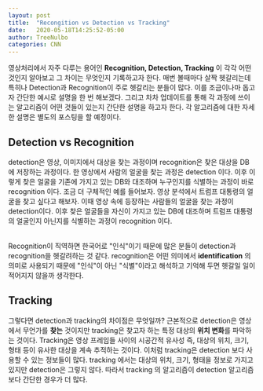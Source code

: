 ```yaml
---
layout: post
title:  "Recongition vs Detection vs Tracking"
date:   2020-05-18T14:25:52-05:00
author: TreeNulbo
categories: CNN
---
```


영상처리에서 자주 다루는 용어인 **Recognition, Detection, Tracking** 이 각각 어떤 것인지 알아보고
그 차이는 무엇인지 기록하고자 한다. 매번 볼때마다 살짝 헷갈리는데 특히나 Detection과 Recognition이 주로 헷갈리는 분들이 많다.
이를 조금이나마 돕고자 간단한 예시로 설명을 한 번 해보겠다. 
그리고 차차 업데이트를 통해 각 과정에 쓰이는 알고리즘이 어떤 것들이 있는지 간단한
설명을 하고자 한다. 각 알고리즘에 대한 자세한 설명은 별도의 포스팅을 할 예정이다. 

## Detection vs Recognition
detection은 영상, 이미지에서 대상을 찾는 과정이며 recognition은 찾은 대상을 DB에 저장하는 과정이다.
한 영상에서 사람의 얼굴을 찾는 과정은 detection 이다. 이후 이렇게 찾은 얼굴을 기존에 가지고 있는
DB와 대조하며 누구인지를 식별하는 과정이 바로 recognition 이다.
조금 더 구체적인 예를 들어보자. 영상 분석에서 트럼프 대통령의 얼굴을 찾고 싶다고 해보자. 이때 영상 속에
등장하는 사람들의 얼굴을 찾는 과정이 detection이다. 이후 찾은 얼굴들을 자신이 가지고 있는 DB에 대조하며
트럼프 대통령의 얼굴인지 아닌지를 식별하는 과정이 recognition 이다. <br><br>

Recognition이 직역하면 한국어로 "인식"이기 때문에 많은 분들이 detection과 recognition을 헷갈려하는 것 같다. 
recognition은 어떤 의미에서 **identification** 의 의미로 사용되기 때문에 "인식"이 아닌 "식별"이라고 해석하고
기억해 두면 헷갈일 일이 적어지지 않을까 생각한다.

## Tracking
그렇다면 detection과 tracking의 차이점은 무엇일까? 근본적으로 detection은 영상에서 무언가를 **찾는** 것이지만 tracking은
찾고자 하는 특정 대상의 **위치 변화**를 파악하는 것이다. Tracking은 영상 프레임들 사이의 시공간적 유사성 즉, 대상의 위치, 크기, 형태 등이 유사한 대상을 계속 추적하는 것이다. 이처럼 tracking은 detection 보다 사용할 수 있는 정보들이 많다. tracking 에서는
대상의 위치, 크기, 형태을 정보로 가지고 있지만 detection은 그렇지 않다. 따라서 tracking 의 알고리즘이 detection 알고리즘 보다
간단한 경우가 더 많다. 
